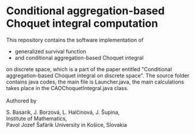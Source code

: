 # Conditional aggregation-based Choquet integral computation

This repository contains the software implementation of 
* generalized survival function 
* and conditional aggregation-based Choquet integral
</li> on discrete space, which is a part of the paper entitled "Conditional aggregation-based Choquet integral on discrete space".
The source folder contains java codes, the main file is Launcher.java, the main calculations takes place in the CAOChoquetIntegral.java class.<br />

<br />
Authored by

S. Basarik, J. Borzová, L. Halčinová, J. Šupina, <br />
Institute of Mathematics,<br />
Pavol Jozef Šafárik University in Košice, Slovakia
